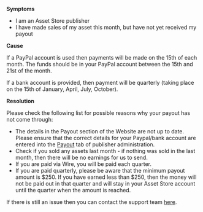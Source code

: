 

**Symptoms**


- I am an Asset Store publisher
- I have made sales of my asset this month, but have not yet received my payout



**Cause**



If a PayPal account is used then payments will be made on the 15th of each month. The funds should be in your PayPal account between the 15th and 21st of the month.



If a bank account is provided, then payment will be quarterly (taking place on the 15th of January, April, July, October).



**Resolution**



Please check the following list for possible reasons why your payout has not come through:


- The details in the Payout section of the Website are not up to date. Please ensure that the correct details for your Paypal/bank account are entered into the [Payout](https://publisher.assetstore.unity3d.com/payout.html) tab of publisher administration.
- Check if you sold any assets last month - if nothing was sold in the last month, then there will be no earnings for us to send.
- If you are paid via Wire, you will be paid each quarter.
- If you are paid quarterly, please be aware that the minimum payout amount is \$250. If you have earned less than \$250, then the money will not be paid out in that quarter and will stay in your Asset Store account until the quarter when the amount is reached.



If there is still an issue then you can contact the support team [here](/hc/en-us/requests/new).













